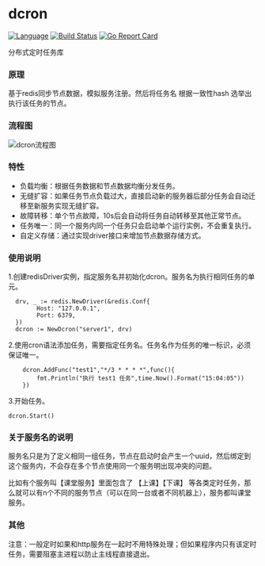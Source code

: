 dcron
==============
[![Language](https://img.shields.io/badge/Language-Go-blue.svg)](https://golang.org/)
[![Build Status](https://travis-ci.org/LibiChai/dcron.svg?branch=master)](https://travis-ci.org/LibiChai/dcron)
[![Go Report Card](https://goreportcard.com/badge/github.com/xiaojun207/dcron)](https://goreportcard.com/report/github.com/xiaojun207/dcron)

分布式定时任务库

### 原理

基于redis同步节点数据，模拟服务注册。然后将任务名 根据一致性hash 选举出执行该任务的节点。

### 流程图

![dcron流程图](dcron.png)

### 特性

- 负载均衡：根据任务数据和节点数据均衡分发任务。
- 无缝扩容：如果任务节点负载过大，直接启动新的服务器后部分任务会自动迁移至新服务实现无缝扩容。
- 故障转移：单个节点故障，10s后会自动将任务自动转移至其他正常节点。
- 任务唯一：同一个服务内同一个任务只会启动单个运行实例，不会重复执行。
- 自定义存储：通过实现driver接口来增加节点数据存储方式。

### 使用说明

1.创建redisDriver实例，指定服务名并初始化dcron。服务名为执行相同任务的单元。
```golang
  drv, _ := redis.NewDriver(&redis.Conf{
  		Host: "127.0.0.1",
  		Port: 6379,
  })
  dcron := NewDcron("server1", drv)
```
2.使用cron语法添加任务，需要指定任务名。任务名作为任务的唯一标识，必须保证唯一。
```golang
    dcron.AddFunc("test1","*/3 * * * *",func(){
		fmt.Println("执行 test1 任务",time.Now().Format("15:04:05"))
	})
```
3.开始任务。
```golang
dcron.Start()
```

### 关于服务名的说明

服务名只是为了定义相同一组任务，节点在启动时会产生一个uuid，然后绑定到这个服务内，不会存在多个节点使用同一个服务明出现冲突的问题。

比如有个服务叫【课堂服务】里面包含了 【上课】【下课】 等各类定时任务，那么就可以有n个不同的服务节点（可以在同一台或者不同机器上），服务都叫课堂服务。

### 其他

注意：一般定时如果和http服务在一起时不用特殊处理；但如果程序内只有该定时任务，需要阻塞主进程以防止主线程直接退出。
